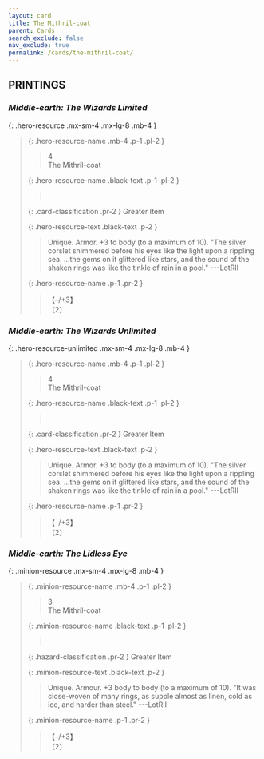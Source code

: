 ```yaml
---
layout: card
title: The Mithril-coat
parent: Cards
search_exclude: false
nav_exclude: true
permalink: /cards/the-mithril-coat/
---
```


## PRINTINGS


### _Middle-earth: The Wizards Limited_

{: .hero-resource .mx-sm-4 .mx-lg-8 .mb-4 }
> {: .hero-resource-name .mb-4 .p-1 .pl-2 }
> > <div class="card-mp">4</div>
> > <div class="card-name">The Mithril-coat</div>
>
> {: .hero-resource-name .black-text .p-1 .pl-2 }
> > &nbsp;
>
> {: .card-classification .pr-2 }
> Greater Item
>
> {: .hero-resource-text .black-text .p-2 }
> > Unique. Armor. +3 to body (to a maximum of 10).  "The silver corslet shimmered before his eyes like the light upon a rippling sea. ...the gems on it glittered like stars, and the sound of the shaken rings was like the tinkle of rain in a pool." ---LotRII 
> 
> {: .hero-resource-name .p-1 .pr-2 }
> > <div class="card-shield">【&ndash;/+3】</div>
> > <div class="card-corruption">〔2〕</div>

### _Middle-earth: The Wizards Unlimited_

{: .hero-resource-unlimited .mx-sm-4 .mx-lg-8 .mb-4 }
> {: .hero-resource-name .mb-4 .p-1 .pl-2 }
> > <div class="card-mp">4</div>
> > <div class="card-name">The Mithril-coat</div>
>
> {: .hero-resource-name .black-text .p-1 .pl-2 }
> > &nbsp;
>
> {: .card-classification .pr-2 }
> Greater Item
>
> {: .hero-resource-text .black-text .p-2 }
> > Unique. Armor. +3 to body (to a maximum of 10).  "The silver corslet shimmered before his eyes like the light upon a rippling sea. ...the gems on it glittered like stars, and the sound of the shaken rings was like the tinkle of rain in a pool." ---LotRII 
> 
> {: .hero-resource-name .p-1 .pr-2 }
> > <div class="card-shield">【&ndash;/+3】</div>
> > <div class="card-corruption">〔2〕</div>

### _Middle-earth: The Lidless Eye_

{: .minion-resource .mx-sm-4 .mx-lg-8 .mb-4 }
> {: .minion-resource-name .mb-4 .p-1 .pl-2 }
> > <div class="hazard-mp">3</div>
> > <div class="card-name">The Mithril-coat</div>
>
> {: .minion-resource-name .black-text .p-1 .pl-2 }
> > &nbsp;
>
> {: .hazard-classification .pr-2 }
> Greater Item
>
> {: .minion-resource-text .black-text .p-2 }
> > Unique. Armour. +3 body to body (to a maximum of 10).  "It was close-woven of many rings, as supple almost as linen, cold as ice, and harder than steel." ---LotRII 
> 
> {: .minion-resource-name .p-1 .pr-2 }
> > <div class="card-shield">【&ndash;/+3】</div>
> > <div class="card-corruption-white">〔2〕</div>
